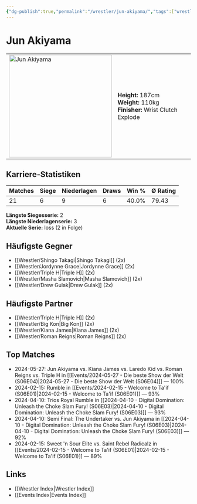 ```yaml
---
{"dg-publish":true,"permalink":"/wrestler/jun-akiyama/","tags":["wrestler"],"noteIcon":"","created":"2025-08-11T09:33:19.515+02:00"}
---
```



# Jun Akiyama

<table>
<tr>
<td><img src="Jun Akiyama.png" width="280" alt="Jun Akiyama"></td>
<td>
<b>Height:</b> 187cm<br>
<b>Weight:</b> 110kg<br>
<b>Finisher:</b> Wrist Clutch Explode<br>
</td>
</tr>
</table>

## Karriere-Statistiken

| Matches | Siege | Niederlagen | Draws | Win % | Ø Rating |
|---------|-------|-------------|-------|-------|-----------|
| 21 | 6 | 9 | 6 | 40.0% | 79.43 |

**Längste Siegesserie:** 2<br>**Längste Niederlagenserie:** 3<br>**Aktuelle Serie:** loss (2 in Folge)


## Häufigste Gegner
- [[Wrestler/Shingo Takagi\|Shingo Takagi]] (2x)
- [[Wrestler/Jordynne Grace\|Jordynne Grace]] (2x)
- [[Wrestler/Triple H\|Triple H]] (2x)
- [[Wrestler/Masha Slamovich\|Masha Slamovich]] (2x)
- [[Wrestler/Drew Gulak\|Drew Gulak]] (2x)

## Häufigste Partner
- [[Wrestler/Triple H\|Triple H]] (2x)
- [[Wrestler/Big Kon\|Big Kon]] (2x)
- [[Wrestler/Kiana James\|Kiana James]] (2x)
- [[Wrestler/Roman Reigns\|Roman Reigns]] (2x)

## Top Matches
- 2024-05-27: Jun Akiyama vs. Kiana James vs. Laredo Kid vs. Roman Reigns vs. Triple H in [[Events/2024-05-27 - Die beste Show der Welt (S06E04)\|2024-05-27 - Die beste Show der Welt (S06E04)]] — 100%
- 2024-02-15: Rumble in [[Events/2024-02-15 - Welcome to Ta'if (S06E01)\|2024-02-15 - Welcome to Ta'if (S06E01)]] — 93%
- 2024-04-10: Trios Royal Rumble in [[2024-04-10 - Digital Domination: Unleash the Choke Slam Fury! (S06E03)\|2024-04-10 - Digital Domination: Unleash the Choke Slam Fury! (S06E03)]] — 93%
- 2024-04-10: Semi Final: The Undertaker vs. Jun Akiyama in [[2024-04-10 - Digital Domination: Unleash the Choke Slam Fury! (S06E03)\|2024-04-10 - Digital Domination: Unleash the Choke Slam Fury! (S06E03)]] — 92%
- 2024-02-15: Sweet 'n Sour Elite vs. Saint Rebel Radicalz in [[Events/2024-02-15 - Welcome to Ta'if (S06E01)\|2024-02-15 - Welcome to Ta'if (S06E01)]] — 89%

## Links
- [[Wrestler Index\|Wrestler Index]]
- [[Events Index\|Events Index]]
